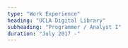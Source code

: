 ```yaml
---
type: "Work Experience"
heading: "UCLA Digital Library"
subheading: "Programmer / Analyst I"
duration: "July 2017 -"
---
```



